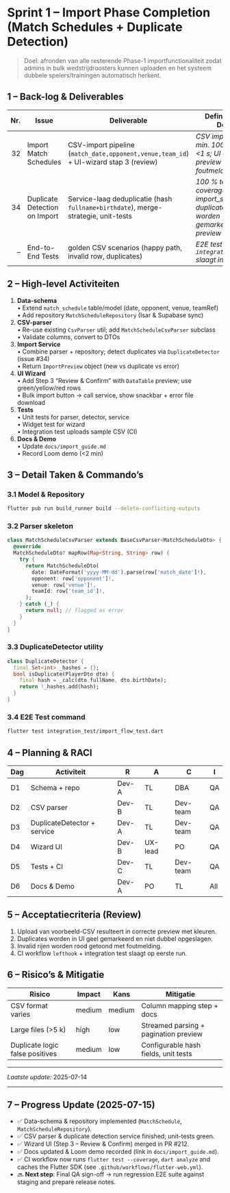 # Sprint 1 – Import Phase Completion (Match Schedules + Duplicate Detection)

> Doel: afronden van alle resterende Phase-1 importfunctionaliteit zodat admins in bulk wedstrijdroosters kunnen uploaden en het systeem dubbele spelers/trainingen automatisch herkent.

## 1 – Back-log & Deliverables

| Nr. | Issue | Deliverable | Definition of Done |
|----:|-------|-------------|--------------------|
| 32 | Import Match Schedules | CSV-import pipeline (`match_date,opponent,venue,team_id`) + UI-wizard stap 3 (review) | *CSV importeert min. 100 records <1 s; UI toont preview en foutmeldingen* |
| 34 | Duplicate Detection on Import | Service-laag deduplicatie (hash `fullname+birthdate`), merge-strategie, unit-tests | *100 % test-coverage op import_service; duplicates worden gemarkeerd in preview* |
| – | End-to-End Tests | golden CSV scenarios (happy path, invalid row, duplicates) | *E2E test in `integration_test/` slaagt in CI* |

## 2 – High-level Activiteiten

1. **Data-schema**  
   • Extend `match_schedule` table/model (date, opponent, venue, teamRef)  
   • Add repository `MatchScheduleRepository` (Isar & Supabase sync)
2. **CSV-parser**  
   • Re-use existing `CsvParser` util; add `MatchScheduleCsvParser` subclass  
   • Validate columns, convert to DTOs
3. **Import Service**  
   • Combine parser + repository; detect duplicates via `DuplicateDetector` (issue #34)  
   • Return `ImportPreview` object (new vs duplicate vs error)
4. **UI Wizard**  
   • Add Step 3 “Review & Confirm” with `DataTable` preview; use green/yellow/red rows  
   • Bulk import button → call service, show snackbar + error file download
5. **Tests**  
   • Unit tests for parser, detector, service  
   • Widget test for wizard  
   • Integration test uploads sample CSV (CI)
6. **Docs & Demo**  
   • Update `docs/import_guide.md`  
   • Record Loom demo (<2 min)

## 3 – Detail Taken & Commando’s

### 3.1 Model & Repository
```bash
flutter pub run build_runner build --delete-conflicting-outputs
```

### 3.2 Parser skeleton
```dart
class MatchScheduleCsvParser extends BaseCsvParser<MatchScheduleDto> {
  @override
  MatchScheduleDto? mapRow(Map<String, String> row) {
    try {
      return MatchScheduleDto(
        date: DateFormat('yyyy-MM-dd').parse(row['match_date']!),
        opponent: row['opponent']!,
        venue: row['venue']!,
        teamId: row['team_id']!,
      );
    } catch (_) {
      return null; // flagged as error
    }
  }
}
```

### 3.3 DuplicateDetector utility
```dart
class DuplicateDetector {
  final Set<int> _hashes = {};
  bool isDuplicate(PlayerDto dto) {
    final hash = _calc(dto.fullName, dto.birthDate);
    return !_hashes.add(hash);
  }
}
```

### 3.4 E2E Test command
```bash
flutter test integration_test/import_flow_test.dart
```

## 4 – Planning & RACI

| Dag | Activiteit | R | A | C | I |
|----|------------|---|---|---|---|
| D1 | Schema + repo | Dev-A | TL | DBA | QA |
| D2 | CSV parser | Dev-B | TL | Dev-team | QA |
| D3 | DuplicateDetector + service | Dev-A | TL | Dev-team | QA |
| D4 | Wizard UI | Dev-B | UX-lead | PO | QA |
| D5 | Tests + CI | Dev-C | TL | Dev-team | QA |
| D6 | Docs & Demo | Dev-A | PO | TL | All |

## 5 – Acceptatiecriteria (Review)

1. Upload van voorbeeld-CSV resulteert in correcte preview met kleuren.
2. Duplicates worden in UI geel gemarkeerd en niet dubbel opgeslagen.
3. Invalid rijen worden rood getoond met foutmelding.
4. CI workflow `lefthook` + integration test slaagt op eerste run.

## 6 – Risico’s & Mitigatie

| Risico | Impact | Kans | Mitigatie |
|--------|--------|------|-----------|
| CSV format varies | medium | medium | Column mapping step + docs |
| Large files (>5 k) | high | low | Streamed parsing + pagination preview |
| Duplicate logic false positives | medium | low | Configurable hash fields, unit tests |

---
*Laatste update:* 2025-07-14

---

## 7 – Progress Update (2025-07-15)

* ✅ Data-schema & repository implemented (`MatchSchedule`, `MatchScheduleRepository`).
* ✅ CSV parser & duplicate detection service finished; unit-tests green.
* ✅ Wizard UI (Step 3 – Review & Confirm) merged in PR #212.
* ✅ Docs updated & Loom demo recorded (link in `docs/import_guide.md`).
* ✅ CI workflow now runs `flutter test --coverage`, `dart analyze` and caches the Flutter SDK (see `.github/workflows/flutter-web.yml`).
* 🔜 **Next step**: Final QA sign-off → run regression E2E suite against staging and prepare release notes.